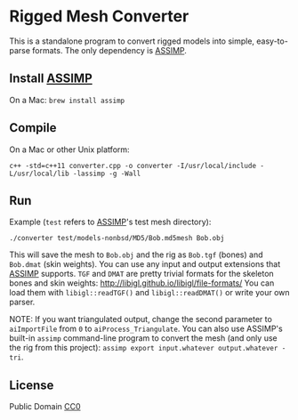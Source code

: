 # Rigged Mesh Converter

This is a standalone program to convert rigged models into simple, easy-to-parse formats.
The only dependency is [ASSIMP](https://github.com/assimp/assimp).

## Install [ASSIMP](https://github.com/assimp/assimp)

On a Mac: `brew install assimp`

## Compile

On a Mac or other Unix platform:

    c++ -std=c++11 converter.cpp -o converter -I/usr/local/include -L/usr/local/lib -lassimp -g -Wall

## Run

Example (`test` refers to [ASSIMP](https://github.com/assimp/assimp)'s test mesh directory):

    ./converter test/models-nonbsd/MD5/Bob.md5mesh Bob.obj

This will save the mesh to `Bob.obj` and the rig as `Bob.tgf` (bones) and `Bob.dmat` (skin weights).
You can use any input and output extensions that [ASSIMP](https://github.com/assimp/assimp) supports.
`TGF` and `DMAT` are pretty trivial formats for the skeleton bones and skin weights: http://libigl.github.io/libigl/file-formats/
You can load them with `libigl::readTGF()` and `libigl::readDMAT()` or write your own parser.

NOTE: If you want triangulated output, change the second parameter to `aiImportFile` from `0` to `aiProcess_Triangulate`. You can also use ASSIMP's built-in `assimp` command-line program to convert the mesh (and only use the rig from this project): `assimp export input.whatever output.whatever -tri`.

## License

Public Domain [CC0](http://creativecommons.org/publicdomain/zero/1.0/)
